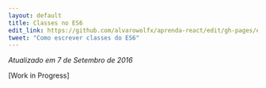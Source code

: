 ```yaml
---
layout: default
title: Classes no ES6
edit_link: https://github.com/alvarowolfx/aprenda-react/edit/gh-pages/es6/classes/index.md
tweet: "Como escrever classes do ES6"
---
```


_Atualizado em 7 de Setembro de 2016_

[Work in Progress]

<!--

Para quem já trabalhou com alguma linguagem orientada a objetos, as classes do ES6 vão fazer você se sentir em casa. Aqui está um exemplo simples:

```javascript
class Beer {
  sell(location) {
  }
}

class Heineken extends Beer {
  constructor() {
    super();
    this.deliciousness = 50;
    this.locations = 'Amsterdã';
    this.name = 'Heineken';
  }
  sell(location) {
    if(location != 'Vaticano') {
      return true
    }

    return false;
  }
}

class Itaipava extends Beer {
  constructor() {
    super();
    this.deliciousness = 1;
    this.locations = 'Petrópolis';
    this.name = 'Itaipava';
  }
  sell(location) {
    if(location == "Brasil") {
      return true;
    }

    return false;
  }
}

let cerva = new Heineken();

console.log('Tô bebendo uma ', beer.name, ' topzeira!');

cerva.sell();
```

-->
